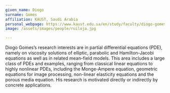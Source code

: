 ```yaml
---
given_name: Diogo
surname: Gomes
affiliation: KAUST, Saudi Arabia
personal_webpage: https://www.kaust.edu.sa/en/study/faculty/diogo-gomes
image: /assets/images/people/ruiloja.jpg

---
```

Diogo Gomes’s research interests are in partial differential equations (PDE), 
namely on viscosity solutions of elliptic, parabolic and Hamilton-Jacobi equations as well as in related mean-field models. 
This area includes a large class of PDEs and examples, ranging from classical linear equations to highly nonlinear PDEs, 
including the Monge-Ampere equation, geometric equations for image processing, 
non-linear elasticity equations and the porous media equation. 
His research is motivated directly or indirectly by concrete applications.
